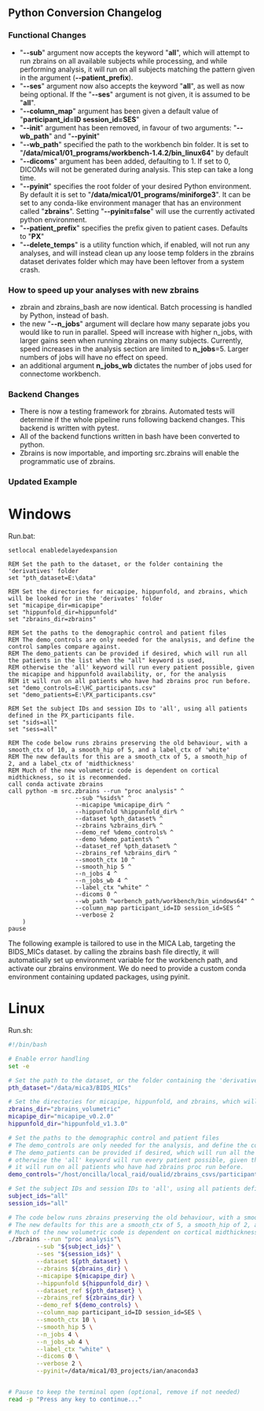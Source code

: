 Python Conversion Changelog
- 
### **Functional Changes**
- "**--sub**" argument now accepts the keyword "**all**", which will attempt to run zbrains on all available subjects while processing, and while performing analysis, it will run on all subjects matching the pattern given in the argument (**--patient_prefix**). 
- "**--ses**" argument now also accepts the keyword "**all**", as well as now being optional. If the "**--ses**" argument is not given, it is assumed to be "**all**".
- "**--column_map**" argument has been given a default value of "**participant_id=ID session_id=SES**"
- "**--init**" argument has been removed, in favour of two arguments: "**--wb_path**" and "**--pyinit**"
- "**--wb_path**" specified the path to the workbench bin folder. It is set to "**/data/mica1/01_programs/workbench-1.4.2/bin_linux64**" by default
- "**--dicoms**" argument has been added, defaulting to 1. If set to 0, DICOMs will not be generated during analysis. This step can take a long time.
- "**--pyinit**" specifies the root folder of your desired Python environment. By default it is set to "**/data/mica1/01_programs/miniforge3**". It can be set to any conda-like environment manager that has an environment called "**zbrains**". Setting "**--pyinit=false**" will use the currently activated python environment.
- "**--patient_prefix**" specifies the prefix given to patient cases. Defaults to "**PX**"
- "**--delete_temps**" is a utility function which, if enabled, will not run any analyses, and will instead clean up any loose temp folders in the zbrains dataset derivates folder which may have been leftover from a system crash.

### **How to speed up your analyses with new zbrains**
- zbrain and zbrains_bash are now identical. Batch processing is handled by Python, instead of bash.
- the new "**--n_jobs**" argument will declare how many separate jobs you would like to run in parallel. Speed will increase with higher n_jobs, with larger gains seen when running zbrains on many subjects. Currently, speed increases in the analysis section are limited to **n_jobs**=5. Larger numbers of jobs will have no effect on speed.
- an additional argument **n_jobs_wb** dictates the number of jobs used for connectome workbench.

### **Backend Changes**
- There is now a testing framework for zbrains. Automated tests will determine if the whole pipeline runs following backend changes. This backend is written with pytest.
- All of the backend functions written in bash have been converted to python. 
- Zbrains is now importable, and importing src.zbrains will enable the programmatic use of zbrains.

### **Updated Example**

# Windows
Run.bat:
```batch
setlocal enabledelayedexpansion

REM Set the path to the dataset, or the folder containing the 'derivatives' folder
set "pth_dataset=E:\data"

REM Set the directories for micapipe, hippunfold, and zbrains, which will be looked for in the 'derivates' folder
set "micapipe_dir=micapipe"
set "hippunfold_dir=hippunfold"
set "zbrains_dir=zbrains"

REM Set the paths to the demographic control and patient files
REM The demo_controls are only needed for the analysis, and define the control samples compare against. 
REM The demo_patients can be provided if desired, which will run all the patients in the list when the "all" keyword is used, 
REM otherwise the 'all' keyword will run every patient possible, given the micapipe and hippunfold availability, or, for the analysis
REM it will run on all patients who have had zbrains proc run before.
set "demo_controls=E:\HC_participants.csv"
set "demo_patients=E:\PX_participants.csv"

REM Set the subject IDs and session IDs to 'all', using all patients defined in the PX_participants file.
set "sids=all" 
set "sess=all"

REM The code below runs zbrains preserving the old behaviour, with a smooth_ctx of 10, a smooth_hip of 5, and a label_ctx of 'white'
REM The new defaults for this are a smooth_ctx of 5, a smooth_hip of 2, and a label_ctx of 'midthickness'
REM Much of the new volumetric code is dependent on cortical midthickness, so it is recommended.
call conda activate zbrains
call python -m src.zbrains --run "proc analysis" ^
                   --sub "%sids%" ^
                   --micapipe %micapipe_dir% ^
                   --hippunfold %hippunfold_dir% ^
                   --dataset %pth_dataset% ^
                   --zbrains %zbrains_dir% ^
                   --demo_ref %demo_controls% ^
                   --demo %demo_patients% ^
                   --dataset_ref %pth_dataset% ^
                   --zbrains_ref %zbrains_dir% ^
                   --smooth_ctx 10 ^
                   --smooth_hip 5 ^
                   --n_jobs 4 ^
                   --n_jobs_wb 4 ^
		           --label_ctx "white" ^
                   --dicoms 0 ^
                   --wb_path "worbench_path/workbench/bin_windows64" ^
                   --column_map participant_id=ID session_id=SES ^
                   --verbose 2
    )
pause
```


The following example is tailored to use in the MICA Lab, targeting the BIDS_MICs dataset.
by calling the zbrains bash file directly, it will automatically set up environment variable for the workbench path, 
and activate our zbrains environment. We do need to provide a custom conda environment containing updated packages, using pyinit.

# Linux
Run.sh:
```bash
#!/bin/bash

# Enable error handling
set -e

# Set the path to the dataset, or the folder containing the 'derivatives' folder
pth_dataset="/data/mica3/BIDS_MICs"

# Set the directories for micapipe, hippunfold, and zbrains, which will be looked for in the 'derivates' folder
zbrains_dir="zbrains_volumetric"
micapipe_dir="micapipe_v0.2.0"
hippunfold_dir="hippunfold_v1.3.0"

# Set the paths to the demographic control and patient files
# The demo_controls are only needed for the analysis, and define the control samples to compare against.
# The demo_patients can be provided if desired, which will run all the patients in the list when the "all" keyword is used,
# otherwise the 'all' keyword will run every patient possible, given the micapipe and hippunfold availability, or, for the analysis
# it will run on all patients who have had zbrains proc run before.
demo_controls="/host/oncilla/local_raid/oualid/zbrains_csvs/participants_mics_hc.csv"

# Set the subject IDs and session IDs to 'all', using all patients defined in the PX_participants file.
subject_ids="all"
session_ids="all"

# The code below runs zbrains preserving the old behaviour, with a smooth_ctx of 10, a smooth_hip of 5, and a label_ctx of 'white'
# The new defaults for this are a smooth_ctx of 5, a smooth_hip of 2, and a label_ctx of 'midthickness'
# Much of the new volumetric code is dependent on cortical midthickness, so it is recommended.
./zbrains --run "proc analysis"\
        --sub "${subject_ids}" \
        --ses "${session_ids}" \
        --dataset ${pth_dataset} \
        --zbrains ${zbrains_dir} \
        --micapipe ${micapipe_dir} \
        --hippunfold ${hippunfold_dir} \
        --dataset_ref ${pth_dataset} \
        --zbrains_ref ${zbrains_dir} \
        --demo_ref ${demo_controls} \
        --column_map participant_id=ID session_id=SES \
        --smooth_ctx 10 \
        --smooth_hip 5 \
        --n_jobs 4 \
        --n_jobs_wb 4 \
        --label_ctx "white" \
        --dicoms 0 \
        --verbose 2 \
        --pyinit=/data/mica1/03_projects/ian/anaconda3 


# Pause to keep the terminal open (optional, remove if not needed)
read -p "Press any key to continue..."


